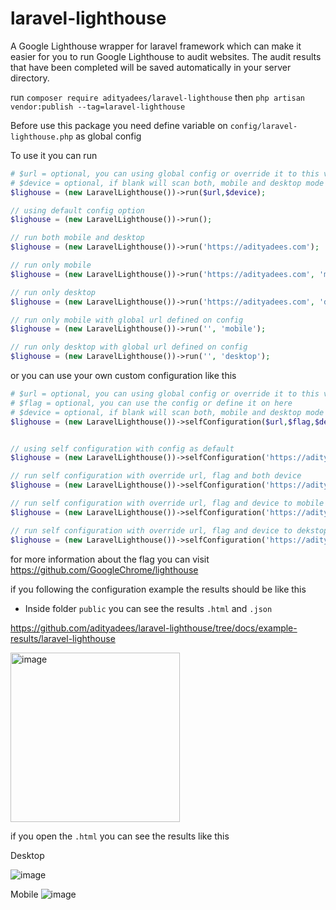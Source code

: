 # laravel-lighthouse
A Google Lighthouse wrapper for laravel framework which can make it easier for you to run Google Lighthouse to audit websites. The audit results that have been completed will be saved automatically in your server directory.
 
 
run
`composer require adityadees/laravel-lighthouse`
then 
`php artisan vendor:publish --tag=laravel-lighthouse`



Before use this package you need define variable on `config/laravel-lighthouse.php` as global config

To use it you can run
```php
# $url = optional, you can using global config or override it to this variable
# $device = optional, if blank will scan both, mobile and desktop mode
$lighouse = (new LaravelLighthouse())->run($url,$device);

// using default config option
$lighouse = (new LaravelLighthouse())->run();

// run both mobile and desktop
$lighouse = (new LaravelLighthouse())->run('https://adityadees.com');

// run only mobile
$lighouse = (new LaravelLighthouse())->run('https://adityadees.com', 'mobile');

// run only desktop
$lighouse = (new LaravelLighthouse())->run('https://adityadees.com', 'desktop');

// run only mobile with global url defined on config
$lighouse = (new LaravelLighthouse())->run('', 'mobile');

// run only desktop with global url defined on config
$lighouse = (new LaravelLighthouse())->run('', 'desktop');
```

or you can use your own custom configuration like this

```php
# $url = optional, you can using global config or override it to this variable
# $flag = optional, you can use the config or define it on here
# $device = optional, if blank will scan both, mobile and desktop mode
$lighouse = (new LaravelLighthouse())->selfConfiguration($url,$flag,$device);


// using self configuration with config as default
$lighouse = (new LaravelLighthouse())->selfConfiguration('https://adityadees.com');

// run self configuration with override url, flag and both device
$lighouse = (new LaravelLighthouse())->selfConfiguration('https://adityadees.com', '--chrome-flags="--headless --no-sandbox --disable-gpu" --output html --output json --output-path ' . base_path() . '/public/laravel-lighthouse/mobile/result.html');

// run self configuration with override url, flag and device to mobile mode
$lighouse = (new LaravelLighthouse())->selfConfiguration('https://adityadees.com', '--chrome-flags="--headless --no-sandbox --disable-gpu" --output html --output json --output-path ' . base_path() . '/public/laravel-lighthouse/mobile/result.html', 'mobile');

// run self configuration with override url, flag and device to dekstop mode
$lighouse = (new LaravelLighthouse())->selfConfiguration('https://adityadees.com', '--chrome-flags="--headless --no-sandbox --disable-gpu" --preset=desktop --output html --output json --output-path ' . base_path() . '/public/laravel-lighthouse/desktop/result.html', 'desktop');

```

for more information about the flag you can visit
https://github.com/GoogleChrome/lighthouse


if you following the configuration example the results should be like this
- Inside folder `public` you can see the results `.html` and `.json`

https://github.com/adityadees/laravel-lighthouse/tree/docs/example-results/laravel-lighthouse

<img width="271" alt="image" src="https://user-images.githubusercontent.com/37553901/233770747-1de6da10-a59b-4ecc-bffd-7fff4af68a5a.png">

if you open the `.html` you can see the results like this

Desktop

![image](https://user-images.githubusercontent.com/37553901/233770848-8e45ad77-5b37-4363-96bb-42cec52cdb8a.png)


Mobile
![image](https://user-images.githubusercontent.com/37553901/233770874-5a7d8740-e09a-43d6-8a4f-532023f0c603.png)
